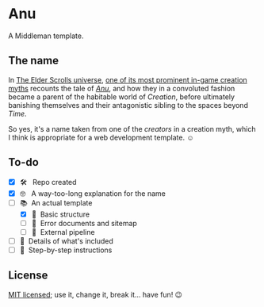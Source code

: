 # Anu

A Middleman template.

## The name

In [The Elder Scrolls universe](https://elderscrolls.bethesda.net), [one of its most prominent in-game creation myths](https://en.uesp.net/wiki/Lore:The_Annotated_Anuad) recounts the tale of <i>[Anu](https://en.uesp.net/wiki/Lore:Anu)</i>, and how they in a convoluted fashion became a parent of the habitable world of <i>Creation</i>, before ultimately banishing themselves and their antagonistic sibling to the spaces beyond <i>Time</i>.

So yes, it's a name taken from one of the _creators_ in a creation myth, which I think is appropriate for a web development template. :relaxed:

## To-do

- [x] 🛠 &nbsp;&nbsp;Repo created
- [x] 🤓 &nbsp;&nbsp;A way-too-long explanation for the name
- [ ] :books:&nbsp;&nbsp;An actual template
  - [x] :green_book:&nbsp;&nbsp;Basic structure
  - [ ] :closed_book:&nbsp;&nbsp;Error documents and sitemap
  - [ ] :blue_book:&nbsp;&nbsp;External pipeline
- [ ] :pencil:&nbsp;&nbsp;Details of what's included
- [ ] :book:&nbsp;&nbsp;Step-by-step instructions

## License

[MIT licensed](LICENSE); use it, change it, break it… have fun! :wink:
